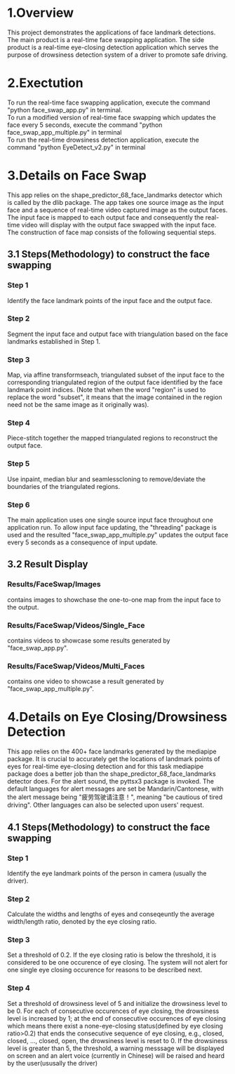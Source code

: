 # 1.Overview
This project demonstrates the applications of face landmark detections. 
The main product is a real-time face swapping application. 
The side product is a real-time eye-closing detection application which serves the purpose of drowsiness detection system of a driver to promote safe driving. </br>

# 2.Exectution
To run the real-time face swapping application, execute the command "python face_swap_app.py" in terminal. </br>
To run a modified version of real-time face swapping which updates the face every 5 seconds, execute the command "python face_swap_app_multiple.py" in terminal </br>
To run the real-time drowsiness detection application, execute the command "python EyeDetect_v2.py" in terminal </br>

# 3.Details on Face Swap
This app relies on the shape_predictor_68_face_landmarks detector which is called by the dlib package. The app takes one source image as the input face and a sequence of real-time video captured image as the output faces. The input face is mapped to each output face and consequently the real-time video will display with the output face swapped with the input face. The construction of face map consists of the following sequential steps. <br>
## 3.1 Steps(Methodology) to construct the face swapping 
### Step 1
Identify the face landmark points of the input face and the output face. 
### Step 2
Segment the input face and output face with triangulation based on the face landmarks established in Step 1.
### Step 3
Map, via affine transformseach, triangulated subset of the input face to the corresponding triangulated region of the output face identified by the face landmark point indices. (Note that when the word "region" is used to replace the word "subset", it means that the image contained in the region need not be the same image as it originally was). 
### Step 4
Piece-stitch together the mapped triangulated regions to reconstruct the output face.
### Step 5
Use inpaint, median blur and seamlesscloning to remove/deviate the boundaries of the triangulated regions.
### Step 6
The main application uses one single source input face throughout one application run. To allow input face updating, the "threading" package is used and the resulted "face_swap_app_multiple.py" updates the output face every 5 seconds as a consequence of input update. 

## 3.2 Result Display
### Results/FaceSwap/Images 
contains images to showchase the one-to-one map from the input face to the output.
### Results/FaceSwap/Videos/Single_Face 
contains videos to showcase some results generated by "face_swap_app.py".
### Results/FaceSwap/Videos/Multi_Faces 
contains one video to showcase a result generated by "face_swap_app_multiple.py".

# 4.Details on Eye Closing/Drowsiness Detection 
This app relies on the 400+ face landmarks generated by the mediapipe package. It is crucial to accurately get the locations of landmark points of eyes for real-time eye-closing detection and for this task mediapipe package does a better job than the shape_predictor_68_face_landmarks detector does. For the alert sound, the pyttsx3 package is invoked. The default languages for alert messages are set be Mandarin/Cantonese, with the alert message being "疲劳驾驶请注意！", meaning "be cautious of tired driving". Other languages can also be selected upon users' request.</br>

## 4.1 Steps(Methodology) to construct the face swapping 
### Step 1
Identify the eye landmark points of the person in camera (usually the driver).
### Step 2
Calculate the widths and lengths of eyes and conseqeuntly the average width/length ratio, denoted by the eye closing ratio.
### Step 3
Set a threshold of 0.2. If the eye closing ratio is below the threshold, it is considered to be one occurence of eye closing. The system will not alert for one single eye closing occurence for reasons to be described next.
### Step 4 
Set a threshold of drowsiness level of 5 and initialize the drowsiness level to be 0. For each of consecutive occurences of eye closing, the drowsiness level is increased by 1; at the end of consecutive occurences of eye closing which means there exist a none-eye-closing status(defined by eye closing ratio>0.2) that ends the consecutive sequence of eye closing, e.g., closed, closed, ..., closed, open, the drowsiness level is reset to 0. If the drowsiness level is greater than 5, the threshold, a warning messsage will be displayed on screen and an alert voice (currently in Chinese) will be raised and heard by the user(ususally the driver)














